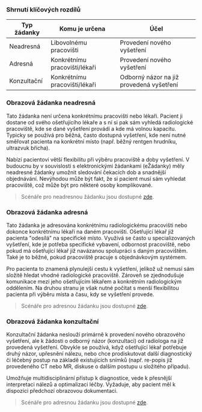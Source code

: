 ### Shrnutí klíčových rozdílů

| Typ žádanky | Komu je určena                | Účel                                     |
| ----------- | ----------------------------- | ---------------------------------------- |
| Neadresná   | Libovolnému pracovišti        | Provedení nového vyšetření               |
| Adresná     | Konkrétnímu pracovišti/lékaři | Provedení nového vyšetření               |
| Konzultační | Konkrétnímu pracovišti/lékaři | Odborný názor na již provedená vyšetření |

### Obrazová žádanka neadresná

Tato žádanka není určena konkrétnímu pracovišti nebo lékaři. Pacient ji dostane od svého ošetřujícího lékaře a s ní si pak sám vyhledá radiologické pracoviště, kde se dané vyšetření provádí a kde má volnou kapacitu. Typicky se používá pro běžná, často dostupná vyšetření, kde není nutné směřovat pacienta na konkrétní místo (např. běžný rentgen hrudníku, ultrazvuk břicha).

Nabízí pacientovi větší flexibilitu při výběru pracoviště a doby vyšetření. V budoucnu by v souvislosti s elektronickými žádankami (eŽádanky) měly neadresné žádanky umožnit sledování čekacích dob a snadnější objednávání. Nevýhodou může být fakt, že si pacient musí sám vyhledat pracoviště, což může být pro některé osoby komplikované.

> Scénáře pro neadresnou žádanku jsou dostupné [zde](workflow-cs.html#neadresná-žádanka).

### Obrazová žádanka adresná

Tato žádanka je adresována konkrétnímu radiologickému pracovišti nebo dokonce konkrétnímu lékaři na daném pracovišti. Ošetřující lékař již pacienta "odesílá" na specifické místo. Využívá se často u specializovaných vyšetření, kde je potřeba specifické vybavení, odbornost pracoviště, nebo pokud má ošetřující lékař již navázanou spolupráci s daným pracovištěm. Také je to běžné, pokud pracoviště pracuje s objednávkovým systémem.

Pro pacienta to znamená plynulejší cestu k vyšetření, jelikož už nemusí sám složitě hledat vhodné radiologické pracoviště. Zároveň se zjednodušuje komunikace mezi jeho ošetřujícím lékařem a konkrétním radiologickým oddělením. Na druhou stranu je však nutné počítat s menší flexibilitou pacienta při výběru místa a času, kdy se vyšetření provede.

> Scénáře pro adresnou žádanku jsou dostupné [zde](workflow-cs.html#adresná-žádanka).

### Obrazová žádanka konzultační

Konzultační žádanka neslouží primárně k provedení nového obrazového vyšetření, ale k žádosti o odborný názor (konzultaci) od radiologa na již provedená vyšetření. Obvykle se používá, když ošetřující lékař potřebuje druhý názor, upřesnění nálezu, nebo chce prodiskutovat další diagnostický či léčebný postup na základě existujících snímků (např. re-popis již provedeného CT nebo MR, diskuse o dalším postupu u složitého případu).

Umožňuje multidisciplinární přístup k diagnostice, vede k přesnější interpretaci nálezů a optimalizaci léčby. Vyžaduje, aby pacient měl k dispozici předchozí obrazovou dokumentaci.

> Scénáře pro adresnou žádanku jsou dostupné [zde](workflow-cs.html#konzultace).